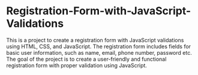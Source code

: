 # Registration-Form-with-JavaScript-Validations
This is a project to create a registration form with JavaScript validations using HTML, CSS, and JavaScript. The registration form includes fields for basic user information, such as name, email, phone number, password etc. The goal of the project is to create a user-friendly and functional registration form with proper validation using JavaScript.
